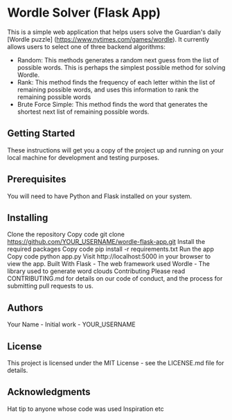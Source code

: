 # Wordle Solver (Flask App)
This is a simple web application that helps users solve the Guardian's daily [Wordle puzzle] (https://www.nytimes.com/games/wordle). It currently allows users to select one of three backend algorithms:
* Random: This methods generates a random next guess from the list of possible words. This is perhaps the simplest possible method for solving Wordle.
* Rank: This method finds the frequency of each letter within the list of remaining possible words, and uses this information to rank the remaining possible words
* Brute Force Simple: This method finds the word that generates the shortest next list of remaining possible words.

## Getting Started
These instructions will get you a copy of the project up and running on your local machine for development and testing purposes.

## Prerequisites
You will need to have Python and Flask installed on your system.

## Installing
Clone the repository
Copy code
git clone https://github.com/YOUR_USERNAME/wordle-flask-app.git
Install the required packages
Copy code
pip install -r requirements.txt
Run the app
Copy code
python app.py
Visit http://localhost:5000 in your browser to view the app.
Built With
Flask - The web framework used
Wordle - The library used to generate word clouds
Contributing
Please read CONTRIBUTING.md for details on our code of conduct, and the process for submitting pull requests to us.

## Authors
Your Name - Initial work - YOUR_USERNAME

## License
This project is licensed under the MIT License - see the LICENSE.md file for details.

## Acknowledgments
Hat tip to anyone whose code was used
Inspiration
etc
